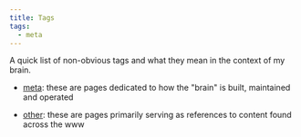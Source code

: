 ```yaml
---
title: Tags
tags:
  - meta
---
```


A quick list of non-obvious tags and what they mean in the context of my brain.

- [meta](https://brain.dayl.in/tags/meta):
  these are pages dedicated to how the "brain" is built, maintained and operated

- [other](https://brain.dayl.in/tags/other):
  these are pages primarily serving as references to content found across the www

